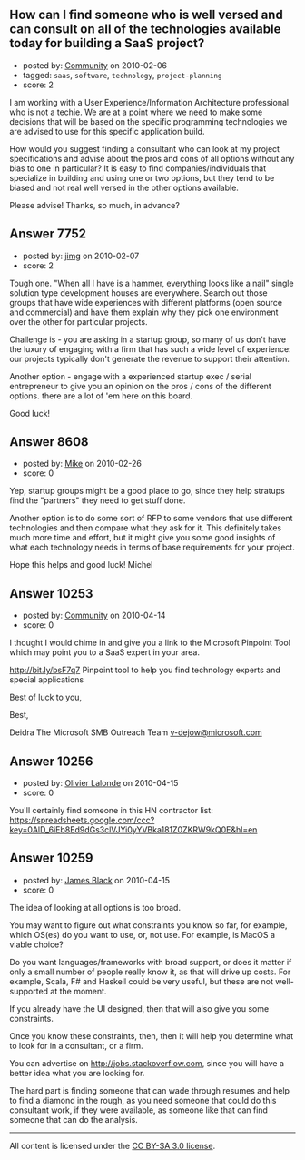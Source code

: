 ## How can I find someone who is well versed and can consult on all of the technologies available today for building a SaaS project?

- posted by: [Community](https://stackexchange.com/users/-1/-1-community) on 2010-02-06
- tagged: `saas`, `software`, `technology`, `project-planning`
- score: 2

I am working with a User Experience/Information Architecture professional who is not a techie.   We are at a point where we need to make some decisions that will be based on the specific programming technologies we are advised to use for this specific application build. 

How would you suggest finding a consultant who can look at my project specifications and advise about the pros and cons of all options without any bias to one in particular?   It is easy to find companies/individuals that specialize in building and using one or two options, but they tend to be biased and not real well versed in the other options available.

Please advise!  Thanks, so much, in advance?


## Answer 7752

- posted by: [jimg](https://stackexchange.com/users/-1/2380-jimg) on 2010-02-07
- score: 2

Tough one.  "When all I have is a hammer, everything looks like a nail"  single solution type development houses are everywhere. Search out those groups that have wide experiences with different platforms (open source and commercial) and have them explain why they pick one environment over the other for particular projects.

Challenge is - you are asking in a startup group, so many of us don't have the luxury of engaging with a firm that has such a wide level of experience: our projects typically don't generate the revenue to support their attention.

Another option - engage with a experienced startup exec / serial entrepreneur to give you an opinion on the pros / cons of the different options.  there are a lot of 'em here on this board. 

Good luck!


## Answer 8608

- posted by: [Mike](https://stackexchange.com/users/-1/2696-mike) on 2010-02-26
- score: 0

Yep, startup groups might be a good place to go, since they help stratups find the "partners" they need to get stuff done.

Another option is to do some sort of RFP to some vendors that use different technologies and then compare what they ask for it. This definitely takes much more time and effort, but it might give you some good insights of what each technology needs in terms of base requirements for your project.

Hope this helps and good luck!
Michel


## Answer 10253

- posted by: [Community](https://stackexchange.com/users/-1/-1-community) on 2010-04-14
- score: 0

I thought I would chime in and give you a link to the Microsoft Pinpoint Tool which may point you to a SaaS expert in your area. 

http://bit.ly/bsF7q7
Pinpoint tool to help you find technology experts and special applications

Best of luck to you,


Best, 

 Deidra
The Microsoft SMB Outreach Team
v-dejow@microsoft.com  



## Answer 10256

- posted by: [Olivier Lalonde](https://stackexchange.com/users/-1/1030-olivier-lalonde) on 2010-04-15
- score: 0

<p>You'll certainly find someone in this HN contractor list: <a href="https://spreadsheets.google.com/ccc?key=0AlD_6iEb8Ed9dGs3clVJYi0yYVBka181Z0ZKRW9kQ0E&amp;hl=en" rel="nofollow">https://spreadsheets.google.com/ccc?key=0AlD_6iEb8Ed9dGs3clVJYi0yYVBka181Z0ZKRW9kQ0E&amp;hl=en</a></p>



## Answer 10259

- posted by: [James Black](https://stackexchange.com/users/-1/1074-james-black) on 2010-04-15
- score: 0

<p>The idea of looking at all options is too broad.</p>

<p>You may want to figure out what constraints you know so far, for example, which OS(es) do you want to use, or, not use. For example, is MacOS a viable choice?</p>

<p>Do you want languages/frameworks with broad support, or does it matter if only a small number of people really know it, as that will drive up costs. For example, Scala, F# and Haskell could be very useful, but these are not well-supported at the moment.</p>

<p>If you already have the UI designed, then that will also give you some constraints.</p>

<p>Once you know these constraints, then, then it will help you determine what to look for in a consultant, or a firm.</p>

<p>You can advertise on <a href="http://jobs.stackoverflow.com" rel="nofollow">http://jobs.stackoverflow.com</a>, since you will have a better idea what you are looking for.</p>

<p>The hard part is finding someone that can wade through resumes and help to find a diamond in the rough, as you need someone that could do this consultant work, if they were available, as someone like that can find someone that can do the analysis.</p>




---

All content is licensed under the [CC BY-SA 3.0 license](https://creativecommons.org/licenses/by-sa/3.0/).
